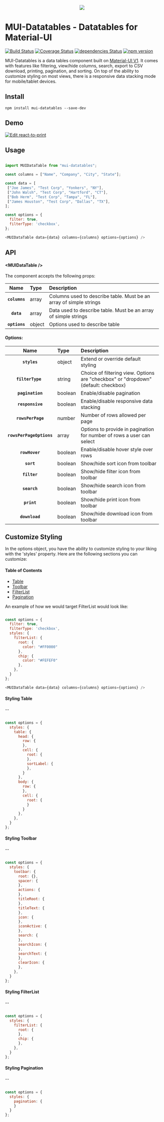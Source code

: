 <div align="center">
  <img src="https://user-images.githubusercontent.com/19170080/34070522-e15d32e2-e235-11e7-8af5-fa704cdcad56.png" />
</div>

# MUI-Datatables - Datatables for Material-UI

[![Build Status](https://travis-ci.org/gregnb/mui-datatables.svg?branch=master)](https://travis-ci.org/gregnb/mui-datatables)
[![Coverage Status](https://coveralls.io/repos/github/gregnb/mui-datatables/badge.svg?branch=master)](https://coveralls.io/github/gregnb/mui-datatables?branch=master)
[![dependencies Status](https://david-dm.org/gregnb/mui-datatables/status.svg)](https://david-dm.org/gregnb/mui-datatables)
[![npm version](https://badge.fury.io/js/mui-datatables.svg)](https://badge.fury.io/js/mui-datatables)

MUI-Datatables is a data tables component built on [Material-UI V1](https://www.material-ui-next.com).  It comes with features like filtering, view/hide columns, search, export to CSV download, printing, pagination, and sorting. On top of the ability to customize styling on most views, there is a responsive data stacking mode for mobile/tablet devices.

## Install

`npm install mui-datatables --save-dev `

## Demo

[![Edit react-to-print](https://codesandbox.io/static/img/play-codesandbox.svg)](https://codesandbox.io/s/edit-this)

## Usage


```js

import MUIDataTable from "mui-datatables";

const columns = ["Name", "Company", "City", "State"];

const data = [
 ["Joe James", "Test Corp", "Yonkers", "NY"],
 ["John Walsh", "Test Corp", "Hartford", "CT"],
 ["Bob Herm", "Test Corp", "Tampa", "FL"],
 ["James Houston", "Test Corp", "Dallas", "TX"],
];

const options = {
  filter: true,
  filterType: 'checkbox',
};

<MUIDataTable data={data} columns={columns} options={options} />

```

## API


#### &lt;MUIDataTable />

The component accepts the following props:

|Name|Type|Description
|:--:|:-----|:-----|
|**`columns`**|array|Columns used to describe table. Must be an array of simple strings
|**`data`**|array|Data used to describe table. Must be an array of simple strings
|**`options`**|object|Options used to describe table

#### Options:
|Name|Type|Description
|:--:|:-----|:-----|
|**`styles`**|object|Extend or override default styling
|**`filterType `**|string|Choice of filtering view. Options are "checkbox" or "dropdown" (default: checkbox)
|**`pagination`**|boolean|Enable/disable pagination
|**`responsive`**|boolean|Enable/disable responsive data stacking
|**`rowsPerPage`**|number|Number of rows allowed per page
|**`rowsPerPageOptions`**|array|Options to provide in pagination for number of rows a user can select
|**`rowHover`**|boolean|Enable/disable hover style over rows
|**`sort`**|boolean|Show/hide sort icon from toolbar
|**`filter`**|boolean|Show/hide filter icon from toolbar
|**`search`**|boolean|Show/hide search icon from toolbar
|**`print`**|boolean|Show/hide print	 icon from toolbar
|**`download`**|boolean|Show/hide download icon from toolbar


## Customize Styling

In the options object, you have the ability to customize styling to your liking with the 'styles' property.  Here are the following sections you can customize:

#### Table of Contents

- [Table](#styletable)
- [Toolbar](#styletoolbar)
- [FilterList](#stylefilterlist)
- [Pagination](#stylepagination)
  
  
An example of how we would target FilterList would look like:

```js

const options = {
  filter: true,
  filterType: 'checkbox',
  styles: {
    filterList: {
      root: {
        color: "#FF0000"
      },
      chip: {
        color: "#FEFEF0"
      },
    },
  }
};

<MUIDataTable data={data} columns={columns} options={options} />

```

#### Styling Table
--
<a name="styletable"></a>


```js

const options = {
  styles: {
    table: {          
      head: {
        row: {
        },            
        cell: {
          root: {
          },
          sortLabel: {
          },
        }
      },
      body: {
        row: {
        },
        cell: {
          root: {
          }
        }
      },
    },
  }
};

```

#### Styling Toolbar
--
<a name="styletoolbar"></a>

```js

const options = {
  styles: {
    toolbar: {
      root: {},
      spacer: {
      },
      actions: {
      },
      titleRoot: {
      },
      titleText: {
      },
      icon: {
      },
      iconActive: {
      },
      search: {
      },
      searchIcon: {
      },
      searchText: {
      },
      clearIcon: {
      },
    },
  }
};

```

#### Styling FilterList
--
<a name="stylefilterlist"></a>



```js

const options = {
  styles: {
    filterList: {
      root: {
      },
      chip: {
      },
    },
  }
};

```

#### Styling Pagination
--
<a name="stylepagination"></a>

```js

const options = {
  styles: {  
    pagination: {
    }
  }
};

```
